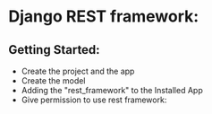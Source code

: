 # Django REST framework:

## Getting Started:
* Create the project and the app
* Create the model
* Adding the "rest_framework" to the Installed App
* Give permission to use rest framework: 
